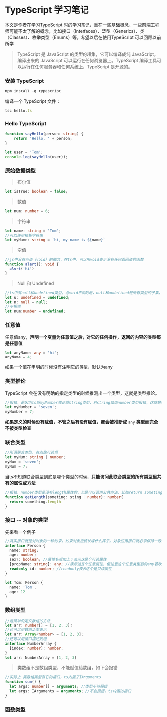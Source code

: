 # TypeScript 学习笔记

本文是作者在学习TypeScript 时的学习笔记，重在一些基础概念，一些前端工程师可能不太了解的概念，比如接口（Interfaces）、泛型（Generics）、类（Classes）、枚举类型（Enums）等。希望以后在使用TypeScript 可以回顾以前所学

> TypeScript 是 JavaScript 的类型的超集，它可以编译成纯 JavaScript。编译出来的 JavaScript 可以运行在任何浏览器上。TypeScript 编译工具可以运行在任何服务器和任何系统上。TypeScript 是开源的。

### 安装 TypeScript

```javascript
npm install -g typescript
```

编译一个 TypeScript 文件：

```javascript
tsc hello.ts
```

### Hello TypeScript

```typescript
function sayHello(person: string) {
    return 'Hello, ' + person;
}

let user = 'Tom';
console.log(sayHello(user));
```

### 原始数据类型

> 布尔值

```typescript
let isTrue: boolean = false;
```

> 数值

```typescript
let num: number = 6;
```

> 字符串

```typescript
let name: string = 'Tom';
//可以使用模板字符串
let myName: string = `hi, my name is ${name}`
```

> 空值

```typescript
//js中没有空值（void）的概念，在ts中，可以用void表示没有任何返回值的函数
function alert(): void {
  alert('Hi')
}
```

> Null 和 Undefined

```typescript
//ts中有null和undefined类型，与void不同的是，null和undefined是所有类型的子集，意味着它可以赋值给number或者string而不会报错
let u: undefined = undefined;
let n: null = null;
//不报错
let num:number = undefined;
```

### 任意值

任意值any，**声明一个变量为任意值之后，对它的任何操作，返回的内容的类型都是任意值**

```typescript
let anyName: any = 'hi';
anyName = 4;
```

如果一个值在申明的时候没有注明它的类型，默认为any

### 类型推论

TypeScript 会在没有明确的指定类型的时候推测出一个类型，这就是类型推论。

```typescript
//报错，是因为ts将myNumber推论成string类型，对string赋值number类型报错，这就是类型推论
let myNumber = 'seven';
myNumber = 7;
```

**如果定义的时候没有赋值，不管之后有没有赋值，都会被推断成** `any` **类型而完全不被类型检查**

### 联合类型

```typescript
//所谓联合类型，有点像可选项
let myNum: string | number;
myNum = 'seven';
myNum = 7;
```

当ts不知道联合类型到底是哪个类型的时候，**只能访问此联合类型的所有类型里共有的属性或方法**

```typescript
//报错，number类型是没有length属性的，但是可以调用公共方法，比如return someting.toString()
function getLength(someting: sting | number): number{
  return something.length
}
```

### 接口 -- 对象的类型

先来看一个例子

```typescript
//其实接口就是对对象的一种约束，约束对象应该长成什么样子。对象应用接口就必须保持一致，不能多也不能少属性，否则报错。但是可选属性除外
interface Person {
  name: string;
  age: number;
  sex?: boolean; //属性名后加上？表示这是个可选属性
  [propName: string]: any; //表示这是个任意属性，但注意这个任意类型后的any若改为string，其它的属性就都														只能是string了
  readonly id: number; //readonly表示这个是只读属性
}

let Tom: Person {
  name: 'Tom',
  age: 12
}
```

### 数组类型

```typescript
//最简单的定义数组的方法
let arr: number[] = [1, 2, 3]；
//也可以用数组泛型表示
let arr: Array<number> = [1, 2, 3];
//还可以用接口描述数组
interface NumberArray {
  [index: number]: number;
}
let arr: NumberArray = [1, 2, 3]
```

> 类数组不是数组类型，不能赋值给数组，如下会报错

```typescript
//实际上 类数组类型有它的接口，ts内置了IArguments
function sum() {
  let args: number[] = arguments; //类型不符报错
  let args: IArguments = arguments; //不会报错，ts内置的接口
}
```

### 函数类型